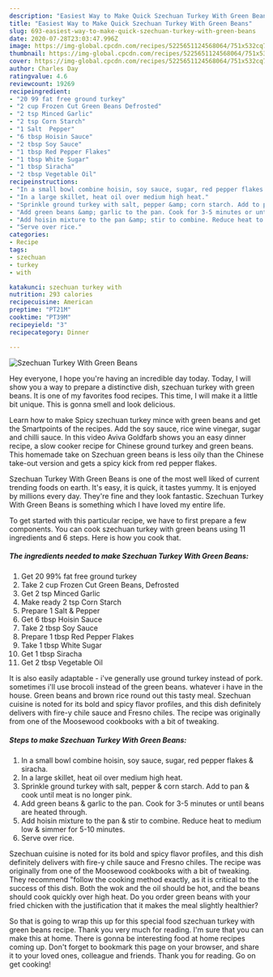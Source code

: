 ```yaml
---
description: "Easiest Way to Make Quick Szechuan Turkey With Green Beans"
title: "Easiest Way to Make Quick Szechuan Turkey With Green Beans"
slug: 693-easiest-way-to-make-quick-szechuan-turkey-with-green-beans
date: 2020-07-28T23:03:47.996Z
image: https://img-global.cpcdn.com/recipes/5225651124568064/751x532cq70/szechuan-turkey-with-green-beans-recipe-main-photo.jpg
thumbnail: https://img-global.cpcdn.com/recipes/5225651124568064/751x532cq70/szechuan-turkey-with-green-beans-recipe-main-photo.jpg
cover: https://img-global.cpcdn.com/recipes/5225651124568064/751x532cq70/szechuan-turkey-with-green-beans-recipe-main-photo.jpg
author: Charles Day
ratingvalue: 4.6
reviewcount: 19269
recipeingredient:
- "20 99 fat free ground turkey"
- "2 cup Frozen Cut Green Beans Defrosted"
- "2 tsp Minced Garlic"
- "2 tsp Corn Starch"
- "1 Salt  Pepper"
- "6 tbsp Hoisin Sauce"
- "2 tbsp Soy Sauce"
- "1 tbsp Red Pepper Flakes"
- "1 tbsp White Sugar"
- "1 tbsp Siracha"
- "2 tbsp Vegetable Oil"
recipeinstructions:
- "In a small bowl combine hoisin, soy sauce, sugar, red pepper flakes &amp; siracha."
- "In a large skillet, heat oil over medium high heat."
- "Sprinkle ground turkey with salt, pepper &amp; corn starch. Add to pan &amp; cook until meat is no longer pink."
- "Add green beans &amp; garlic to the pan. Cook for 3-5 minutes or until beans are heated through."
- "Add hoisin mixture to the pan &amp; stir to combine. Reduce heat to medium low &amp; simmer for 5-10 minutes."
- "Serve over rice."
categories:
- Recipe
tags:
- szechuan
- turkey
- with

katakunci: szechuan turkey with 
nutrition: 293 calories
recipecuisine: American
preptime: "PT21M"
cooktime: "PT39M"
recipeyield: "3"
recipecategory: Dinner

---
```



![Szechuan Turkey With Green Beans](https://img-global.cpcdn.com/recipes/5225651124568064/751x532cq70/szechuan-turkey-with-green-beans-recipe-main-photo.jpg)

Hey everyone, I hope you're having an incredible day today. Today, I will show you a way to prepare a distinctive dish, szechuan turkey with green beans. It is one of my favorites food recipes. This time, I will make it a little bit unique. This is gonna smell and look delicious.

Learn how to make Spicy szechuan turkey mince with green beans and get the Smartpoints of the recipes. Add the soy sauce, rice wine vinegar, sugar and chilli sauce. In this video Aviva Goldfarb shows you an easy dinner recipe, a slow cooker recipe for Chinese ground turkey and green beans. This homemade take on Szechuan green beans is less oily than the Chinese take-out version and gets a spicy kick from red pepper flakes.

Szechuan Turkey With Green Beans is one of the most well liked of current trending foods on earth. It's easy, it is quick, it tastes yummy. It is enjoyed by millions every day. They're fine and they look fantastic. Szechuan Turkey With Green Beans is something which I have loved my entire life.


To get started with this particular recipe, we have to first prepare a few components. You can cook szechuan turkey with green beans using 11 ingredients and 6 steps. Here is how you cook that.

<!--inarticleads1-->

##### The ingredients needed to make Szechuan Turkey With Green Beans:

1. Get 20 99% fat free ground turkey
1. Take 2 cup Frozen Cut Green Beans, Defrosted
1. Get 2 tsp Minced Garlic
1. Make ready 2 tsp Corn Starch
1. Prepare 1 Salt &amp; Pepper
1. Get 6 tbsp Hoisin Sauce
1. Take 2 tbsp Soy Sauce
1. Prepare 1 tbsp Red Pepper Flakes
1. Take 1 tbsp White Sugar
1. Get 1 tbsp Siracha
1. Get 2 tbsp Vegetable Oil


It is also easily adaptable - i&#39;ve generally use ground turkey instead of pork. sometimes i&#39;ll use brocoli instead of the green beans. whatever i have in the house. Green beans and brown rice round out this tasty meal. Szechuan cuisine is noted for its bold and spicy flavor profiles, and this dish definitely delivers with fire-y chile sauce and Fresno chiles. The recipe was originally from one of the Moosewood cookbooks with a bit of tweaking. 

<!--inarticleads2-->

##### Steps to make Szechuan Turkey With Green Beans:

1. In a small bowl combine hoisin, soy sauce, sugar, red pepper flakes &amp; siracha.
1. In a large skillet, heat oil over medium high heat.
1. Sprinkle ground turkey with salt, pepper &amp; corn starch. Add to pan &amp; cook until meat is no longer pink.
1. Add green beans &amp; garlic to the pan. Cook for 3-5 minutes or until beans are heated through.
1. Add hoisin mixture to the pan &amp; stir to combine. Reduce heat to medium low &amp; simmer for 5-10 minutes.
1. Serve over rice.


Szechuan cuisine is noted for its bold and spicy flavor profiles, and this dish definitely delivers with fire-y chile sauce and Fresno chiles. The recipe was originally from one of the Moosewood cookbooks with a bit of tweaking. They recommend &#34;follow the cooking method exactly, as it is critical to the success of this dish. Both the wok and the oil should be hot, and the beans should cook quickly over high heat. Do you order green beans with your fried chicken with the justification that it makes the meal slightly healthier? 

So that is going to wrap this up for this special food szechuan turkey with green beans recipe. Thank you very much for reading. I'm sure that you can make this at home. There is gonna be interesting food at home recipes coming up. Don't forget to bookmark this page on your browser, and share it to your loved ones, colleague and friends. Thank you for reading. Go on get cooking!
